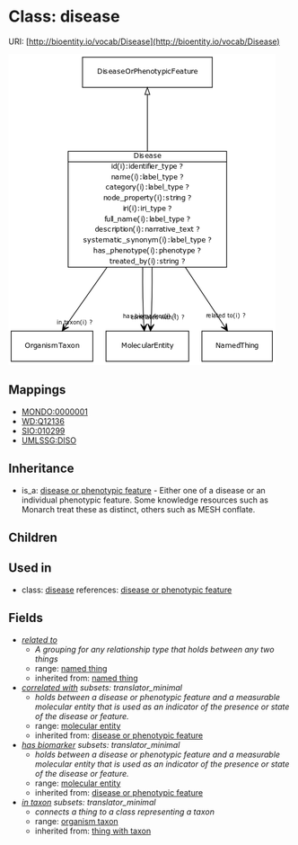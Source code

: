 # Class: disease




URI: [http://bioentity.io/vocab/Disease](http://bioentity.io/vocab/Disease)

![img](images/Disease.png)
## Mappings

 * [MONDO:0000001](http://purl.obolibrary.org/obo/MONDO_0000001)
 * [WD:Q12136](http://purl.obolibrary.org/obo/WD_Q12136)
 * [SIO:010299](http://semanticscience.org/resource/SIO_010299)
 * [UMLSSG:DISO](http://purl.obolibrary.org/obo/UMLSSG_DISO)
## Inheritance

 *  is_a: [disease or phenotypic feature](DiseaseOrPhenotypicFeature.md) - Either one of a disease or an individual phenotypic feature. Some knowledge resources such as Monarch treat these as distinct, others such as MESH conflate.
## Children

## Used in

 *  class: [disease](Disease.md) references: [disease or phenotypic feature](DiseaseOrPhenotypicFeature.md)
## Fields

 * _[related to](related_to.md)_
    * _A grouping for any relationship type that holds between any two things_
    * range: [named thing](NamedThing.md)
    * inherited from: [named thing](NamedThing.md)
 * _[correlated with](correlated_with.md) *subsets: translator_minimal*_
    * _holds between a disease or phenotypic feature and a measurable molecular entity that is used as an indicator of the presence or state of the disease or feature._
    * range: [molecular entity](MolecularEntity.md)
    * inherited from: [disease or phenotypic feature](DiseaseOrPhenotypicFeature.md)
 * _[has biomarker](has_biomarker.md) *subsets: translator_minimal*_
    * _holds between a disease or phenotypic feature and a measurable molecular entity that is used as an indicator of the presence or state of the disease or feature._
    * range: [molecular entity](MolecularEntity.md)
    * inherited from: [disease or phenotypic feature](DiseaseOrPhenotypicFeature.md)
 * _[in taxon](in_taxon.md) *subsets: translator_minimal*_
    * _connects a thing to a class representing a taxon_
    * range: [organism taxon](OrganismTaxon.md)
    * inherited from: [thing with taxon](ThingWithTaxon.md)
